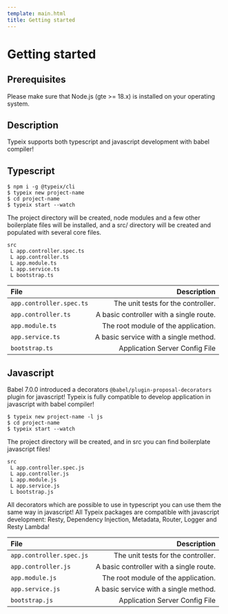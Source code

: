 ```yaml
---
template: main.html
title: Getting started
---
```


# Getting started

## Prerequisites
Please make sure that Node.js (gte >= 18.x) is installed on your operating system.

## Description
Typeix supports both typescript and javascript development with babel compiler!


## Typescript
```shell
$ npm i -g @typeix/cli
$ typeix new project-name
$ cd project-name
$ typeix start --watch
```

The project directory will be created, node modules and a few other boilerplate 
files will be installed, and a src/ directory will be created and populated with several core files.

```text
src
 L app.controller.spec.ts
 L app.controller.ts
 L app.module.ts
 L app.service.ts
 L bootstrap.ts
```

| File                     | Description                             |
| :--                      | --:                                     |    
|`app.controller.spec.ts`  | The unit tests for the controller.      |
|`app.controller.ts`       | A basic controller with a single route. |
|`app.module.ts`           | The root module of the application.     |
|`app.service.ts`          | A basic service with a single method.   |
|`bootstrap.ts`            | Application Server Config File          | 

## Javascript 
Babel 7.0.0 introduced a decorators `@babel/plugin-proposal-decorators` plugin for javascript!
Typeix is fully compatible to develop application in javascript with babel compiler!

```shell
$ typeix new project-name -l js
$ cd project-name
$ typeix start --watch
```
The project directory will be created, and in src you can find boilerplate javascript files!

```text
src
 L app.controller.spec.js
 L app.controller.js
 L app.module.js
 L app.service.js
 L bootstrap.js
```
All decorators which are possible to use in typescript you can use them the same way in javascript!
All Typeix packages are compatible with javascript development: 
Resty, Dependency Injection, Metadata, Router, Logger and Resty Lambda!

| File                     | Description                             |
| :--                      | --:                                     |    
|`app.controller.spec.js`  | The unit tests for the controller.      |
|`app.controller.js`       | A basic controller with a single route. |
|`app.module.js`           | The root module of the application.     |
|`app.service.js`          | A basic service with a single method.   |
|`bootstrap.js`            | Application Server Config File          | 
